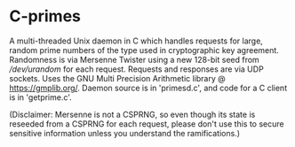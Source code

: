 # C-primes

A multi-threaded Unix daemon in C which handles requests for large, random prime numbers of the type used in cryptographic key agreement. Randomness is via Mersenne Twister using a new 128-bit seed from */dev/urandom* for each request. Requests and responses are via UDP sockets. Uses the GNU Multi Precision Arithmetic library @ https://gmplib.org/. Daemon source is in 'primesd.c', and code for a C client is in 'getprime.c'.

(Disclaimer: Mersenne is not a CSPRNG, so even though its state is reseeded from a CSPRNG for each request, please don't use this to secure sensitive information unless you understand the ramifications.)
